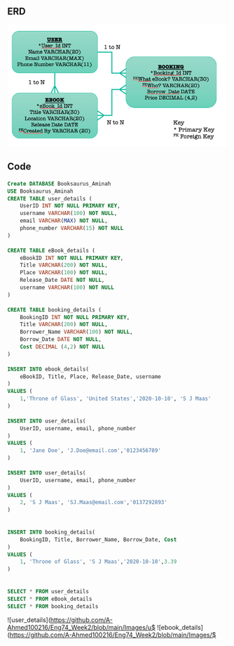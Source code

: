 ## ERD
![ERD](https://github.com/A-Ahmed100216/Week2_SQL_Exercise/blob/main/SQL_images/ERD%20Update.png)

## Code
``` sql
Create DATABASE Booksaurus_Aminah
USE Booksaurus_Aminah
CREATE TABLE user_details (
    UserID INT NOT NULL PRIMARY KEY,
    username VARCHAR(100) NOT NULL,
    email VARCHAR(MAX) NOT NULL,
    phone_number VARCHAR(15) NOT NULL
)

CREATE TABLE eBook_details (
    eBookID INT NOT NULL PRIMARY KEY,
    Title VARCHAR(200) NOT NULL,
    Place VARCHAR(100) NOT NULL,
    Release_Date DATE NOT NULL,
    username VARCHAR(100) NOT NULL
)

CREATE TABLE booking_details (
    BookingID INT NOT NULL PRIMARY KEY,
    Title VARCHAR(200) NOT NULL,
    Borrower_Name VARCHAR(100) NOT NULL,
    Borrow_Date DATE NOT NULL,
    Cost DECIMAL (4,2) NOT NULL
)

INSERT INTO ebook_details(
    eBookID, Title, Place, Release_Date, username
)
VALUES (
    1,'Throne of Glass', 'United States','2020-10-10', 'S J Maas'
)

INSERT INTO user_details(
    UserID, username, email, phone_number
)
VALUES (
    1, 'Jane Doe', 'J.Doe@email.com','0123456789'
)

INSERT INTO user_details(
    UserID, username, email, phone_number
)
VALUES (
    2, 'S J Maas', 'SJ.Maas@email.com','0137292893'
)


INSERT INTO booking_details(
    BookingID, Title, Borrower_Name, Borrow_Date, Cost
)
VALUES (
    1, 'Throne of Glass', 'S J Maas','2020-10-10',3.39
)


SELECT * FROM user_details
SELECT * FROM eBook_details
SELECT * FROM booking_details

```

![user_details](https://github.com/A-Ahmed100216/Eng74_Week2/blob/main/Images/u$
![ebook_details](https://github.com/A-Ahmed100216/Eng74_Week2/blob/main/Images/$


